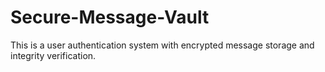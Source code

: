 # Secure-Message-Vault
This is a user authentication system with encrypted message storage and integrity verification.
